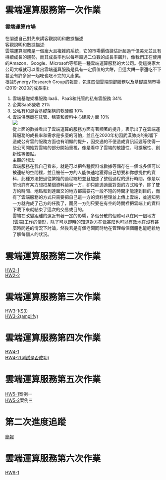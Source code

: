 # 雲端運算服務第一次作業

### 雲端運算市場
在闡述自己對先來講客觀說明和數據描述  
客觀說明和數據描述:  
雲端運算服務是一個龐大且複雜的系統，它的市場價值據估計超過千億美元並且有持續成長的趨勢，而其成長率也以每年超過二位數的成長率飆升，像我們正在使用的Amazon、Google、Microsoft等都是一種雲端運算服務的大公司。從這幾家大公司大概就可以看出雲端運算服務是具有一定價值的大餅，且這大餅一家還吃不下甚至有許多家一起吃也吃不完的大產業。  
根據Synergy Research Group的報告，包含四個雲端關鍵服務以及基礎設施市場(2019-2020的成長率):  
1. 雲端基礎架構服務:IaaS、PaaS和託管的私有雲服務 34%
2. 企業SaaS營收 21%
3. 公私有和混合基礎架構的軟硬體 10%
4. 雲端供應商在託管、租賃和資料中心建設方面 10%  
![](https://lh4.googleusercontent.com/k6xv3GeiDrQEU0lm67Pfkfx-Bfoj4Z6QZPsWai6tL557hlNkNudedNMQE2ptQCtB7jeN7WAo227BsFslO2hMnZ9EH2orpl3_m-yYCEhho-34oGG2blLh7artw3qkADhvB487dzkP)   
從上面的數據看出了雲端運算的服務方面有著顯著的提升，表示出了在雲端運算服務的成長率和需求是多麼的可怕，並且在2020年初因武漢肺炎的影響下造成公有雲的服務方面也有明顯的提升，因交通的不便造成資訊延遲等使得一些公司開始對雲端的部分開始重視，像是看中了雲端的敏捷性、可擴展性、創新性等優點。  
主觀的想法:  
雲端服務在我自己看來，就是可以把各種資料或數據等儲存在一個或多個可以被連結的空間裡，並且被任一方的人能快速地獲得自己想要和你想提供的資料，此種方法把過往繁複的過程縮短並且加速了整個過程的進行時間，像是以前也許有某方想把某個資料給另一方，卻只能透過面對面的方式給予，除了雙方約時間、地點和到達面交的地方都需要花一段不短的時間才能達到目的，而有了雲端服務的方式只需要把自己這一方的資料整理並上傳上雲端，並通知另一方就完成了己方的任務了，而另一方則只要在有空的時間裡把雲端上的資料下載下來就結束了這次的交易或目的。  
  雲端在改變距離的遠近有著一定的影響，多個分散的個體可以在同一個地方(雲端)工作的情形，除了可以即時的知道對方在做甚麼也可以有效地在沒有甚麼時間差的情況下討論，然後若是有個老闆同時地在管理每個個體也能輕鬆地了解每個人的狀況。
  
  # 雲端運算服務第二次作業
  [HW2-1](https://youtu.be/wCt8D1-aaGQ)  
  [HW2-2](https://youtu.be/PZl7_L2abTQ)
  
  # 雲端運算服務第三次作業
  [HW3-1(S3)](https://youtu.be/mnX2G4x7_OA)  
  [HW3-2(amplify)](https://youtu.be/T6qg5OJl3Xg)
  
  # 雲端運算服務第四次作業
  [HW4-1](https://youtu.be/yaJF_hk52fs)  
  [HW4-2(測試是否成功)](https://youtu.be/UoEs0qI2Ok0)

  # 雲端運算服務第五次作業
  [HW5-1](https://youtu.be/7m1eZF57VfI)案例一  
  [HW5-2](https://youtu.be/Tfnz_xOtDO0)案例三

  # 第二次進度追蹤
  [簡報](https://docs.google.com/presentation/d/1YJjpshkVjOJyCVL7ekdPkyBFixuE5Oiv/edit#slide=id.p1)

  # 雲端運算服務第六次作業  
  [HW6-1](https://youtu.be/yGJzlfat7zs)
